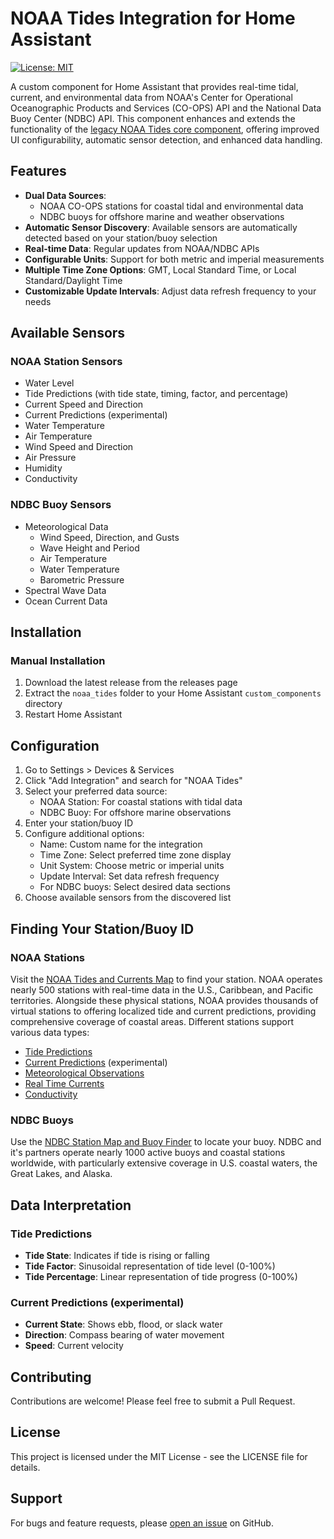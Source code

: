 # NOAA Tides Integration for Home Assistant

<!--
[![hacs_badge](https://img.shields.io/badge/HACS-Custom-41BDF5.svg)](https://github.com/hacs/integration)
-->
[![License: MIT](https://img.shields.io/badge/License-MIT-yellow.svg)](https://opensource.org/licenses/MIT)

A custom component for Home Assistant that provides real-time tidal, current, and environmental data from NOAA's Center for Operational Oceanographic Products and Services (CO-OPS) API and the National Data Buoy Center (NDBC) API. This component enhances and extends the functionality of the [legacy NOAA Tides core component](https://www.home-assistant.io/integrations/noaa_tides/), offering improved UI configurability, automatic sensor detection, and enhanced data handling.

## Features

- **Dual Data Sources**: 
  - NOAA CO-OPS stations for coastal tidal and environmental data
  - NDBC buoys for offshore marine and weather observations
- **Automatic Sensor Discovery**: Available sensors are automatically detected based on your station/buoy selection
- **Real-time Data**: Regular updates from NOAA/NDBC APIs
- **Configurable Units**: Support for both metric and imperial measurements
- **Multiple Time Zone Options**: GMT, Local Standard Time, or Local Standard/Daylight Time
- **Customizable Update Intervals**: Adjust data refresh frequency to your needs

## Available Sensors

### NOAA Station Sensors
- Water Level
- Tide Predictions (with tide state, timing, factor, and percentage)
- Current Speed and Direction
- Current Predictions (experimental)
- Water Temperature
- Air Temperature
- Wind Speed and Direction
- Air Pressure
- Humidity
- Conductivity

### NDBC Buoy Sensors
- Meteorological Data
  - Wind Speed, Direction, and Gusts
  - Wave Height and Period
  - Air Temperature
  - Water Temperature
  - Barometric Pressure
- Spectral Wave Data
- Ocean Current Data

## Installation

<!--
### Using HACS (Recommended)

1. Ensure you have [HACS](https://hacs.xyz/) installed
2. Add this repository as a custom repository in HACS:
   - Go to HACS > Integrations
   - Click the three dots in the top right
   - Select "Custom repositories"
   - Add `Flight-Lab/home_assistant_noaa_tides` with Category "Integration"
3. Click "Install"
4. Restart Home Assistant
-->

### Manual Installation

1. Download the latest release from the releases page
2. Extract the `noaa_tides` folder to your Home Assistant `custom_components` directory
3. Restart Home Assistant

## Configuration

1. Go to Settings > Devices & Services
2. Click "Add Integration" and search for "NOAA Tides"
3. Select your preferred data source:
   - NOAA Station: For coastal stations with tidal data
   - NDBC Buoy: For offshore marine observations
4. Enter your station/buoy ID
5. Configure additional options:
   - Name: Custom name for the integration
   - Time Zone: Select preferred time zone display
   - Unit System: Choose metric or imperial units
   - Update Interval: Set data refresh frequency
   - For NDBC buoys: Select desired data sections
6. Choose available sensors from the discovered list

## Finding Your Station/Buoy ID

### NOAA Stations
Visit the [NOAA Tides and Currents Map](https://tidesandcurrents.noaa.gov/map/) to find your station. NOAA operates nearly 500 stations with real-time data in the U.S., Caribbean, and Pacific territories. Alongside these physical stations, NOAA provides thousands of virtual stations to offering localized tide and current predictions, providing comprehensive coverage of coastal areas. Different stations support various data types:
- [Tide Predictions](https://tidesandcurrents.noaa.gov/map/index.html?type=tidepredictions)
- [Current Predictions](https://tidesandcurrents.noaa.gov/map/index.html?type=currentpredictions) (experimental)
- [Meteorological Observations](https://tidesandcurrents.noaa.gov/map/index.html?type=meteorological)
- [Real Time Currents](https://tidesandcurrents.noaa.gov/map/index.html?type=currents)
- [Conductivity](https://tidesandcurrents.noaa.gov/map/index.html?type=conductivity)

### NDBC Buoys
Use the [NDBC Station Map and Buoy Finder](https://www.ndbc.noaa.gov/obs.shtml?type=oceans&status=r&pgm=IOOS%20Partners|International%20Partners|Marine%20METAR|NDBC%20Meteorological%2FOcean|NERRS|NOS%2FCO-OPS&op=&ls=n) to locate your buoy.
NDBC and it's partners operate nearly 1000 active buoys and coastal stations worldwide, with particularly extensive coverage in U.S. coastal waters, the Great Lakes, and Alaska.
<!-- narrow map parameters with further testing -->

## Data Interpretation

### Tide Predictions
- **Tide State**: Indicates if tide is rising or falling
- **Tide Factor**: Sinusoidal representation of tide level (0-100%)
- **Tide Percentage**: Linear representation of tide progress (0-100%)

### Current Predictions (experimental)
- **Current State**: Shows ebb, flood, or slack water
- **Direction**: Compass bearing of water movement
- **Speed**: Current velocity

## Contributing

Contributions are welcome! Please feel free to submit a Pull Request.

## License

This project is licensed under the MIT License - see the LICENSE file for details.

## Support

For bugs and feature requests, please [open an issue](https://github.com/Flight-Lab/ha_noaa_tides/issues) on GitHub.

<!--

## Sample configuration

![Configuration step 1](/images/config1.png)
![Configuration step 2](/images/config2.png)
![Configuration step 3](/images/config3.png)

## Usage

Once configured, the NOAA Tides integration will create a device/hub for the station and sensor entities that provide tide data, and other station data. You can use these sensors in your automations, scripts, and dashboards.

Tide factor is used to create a sinusoidal wave graph to represent the tide level when a station doesn't offer a water level sensor.

Tide percentage creates a linear graph and is useful for making something like a tide clock.


![Device page](/images/device_page.png)
![Tide state](/images/tide_state.png)
-->
